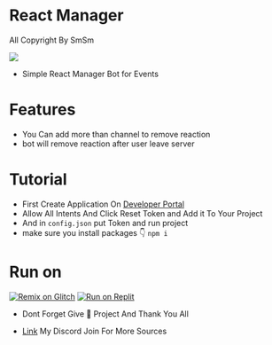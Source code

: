 # React Manager
All Copyright By SmSm

<img src = "https://discord.c99.nl/widget/theme-2/349942964904001546.png"></div>

- Simple React Manager Bot for Events


# Features 
- You Can add more than channel to remove reaction
- bot will remove reaction after user leave server 

# Tutorial
- First Create Application On [Developer Portal](https://discord.com/developers)
- Allow All Intents And Click Reset Token and Add it To Your Project
- And in ``config.json`` put Token and run project
- make sure you install packages 👇
```npm i```

# Run on
<a href="https://glitch.com/edit/#!/simple-music-bot-v14"><img src="https://cdn.glitch.com/2703baf2-b643-4da7-ab91-7ee2a2d00b5b%2Fremix-button.svg" alt="Remix on Glitch" /></a>
[![Run on Replit](https://replit.com/badge/github/DEVSMSM/React-Manager)](https://replit.com/new/github/DEVSMSM/React-Manager)


- Dont Forget Give 🌟 Project And Thank You All


- [Link](https://discord.gg/yjsCnwdfGK) My Discord Join For More Sources
